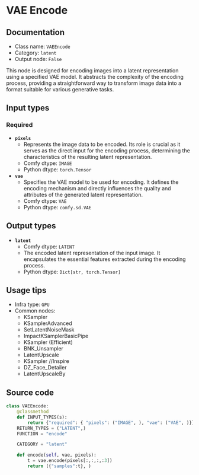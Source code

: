 # VAE Encode
## Documentation
- Class name: `VAEEncode`
- Category: `latent`
- Output node: `False`

This node is designed for encoding images into a latent representation using a specified VAE model. It abstracts the complexity of the encoding process, providing a straightforward way to transform image data into a format suitable for various generative tasks.
## Input types
### Required
- **`pixels`**
    - Represents the image data to be encoded. Its role is crucial as it serves as the direct input for the encoding process, determining the characteristics of the resulting latent representation.
    - Comfy dtype: `IMAGE`
    - Python dtype: `torch.Tensor`
- **`vae`**
    - Specifies the VAE model to be used for encoding. It defines the encoding mechanism and directly influences the quality and attributes of the generated latent representation.
    - Comfy dtype: `VAE`
    - Python dtype: `comfy.sd.VAE`
## Output types
- **`latent`**
    - Comfy dtype: `LATENT`
    - The encoded latent representation of the input image. It encapsulates the essential features extracted during the encoding process.
    - Python dtype: `Dict[str, torch.Tensor]`
## Usage tips
- Infra type: `GPU`
- Common nodes:
    - KSampler
    - KSamplerAdvanced
    - SetLatentNoiseMask
    - ImpactKSamplerBasicPipe
    - KSampler (Efficient)
    - BNK_Unsampler
    - LatentUpscale
    - KSampler //Inspire
    - DZ_Face_Detailer
    - LatentUpscaleBy



## Source code
```python
class VAEEncode:
    @classmethod
    def INPUT_TYPES(s):
        return {"required": { "pixels": ("IMAGE", ), "vae": ("VAE", )}}
    RETURN_TYPES = ("LATENT",)
    FUNCTION = "encode"

    CATEGORY = "latent"

    def encode(self, vae, pixels):
        t = vae.encode(pixels[:,:,:,:3])
        return ({"samples":t}, )

```
